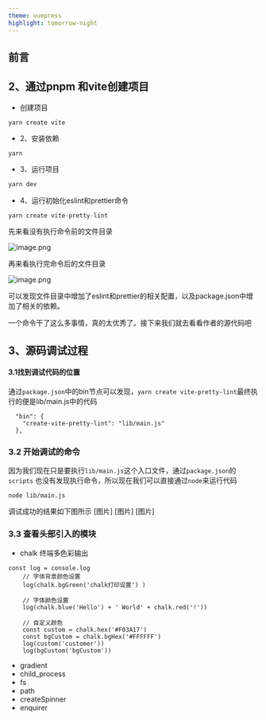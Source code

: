 ```yaml
---
theme: vuepress
highlight: tomorrow-night
---
```


## 前言
## 2、通过pnpm 和vite创建项目

- 创建项目
```
yarn create vite
```
- 2、安装依赖
```
yarn
```
- 3、运行项目
```javascript
yarn dev
```

- 4、运行初始化eslint和prettier命令
```javascript
yarn create vite-pretty-lint
```
先来看没有执行命令前的文件目录

![image.png](https://p1-juejin.byteimg.com/tos-cn-i-k3u1fbpfcp/53ea695c6f3640fba30b4da98759e73b~tplv-k3u1fbpfcp-watermark.image?)

再来看执行完命令后的文件目录

![image.png](https://p6-juejin.byteimg.com/tos-cn-i-k3u1fbpfcp/51258fb53adf4bbfa4f0267cf55f5511~tplv-k3u1fbpfcp-watermark.image?)

可以发现文件目录中增加了eslint和prettier的相关配置，以及package.json中增加了相关的依赖。

一个命令干了这么多事情，真的太优秀了。接下来我们就去看看作者的源代码吧
## 3、源码调试过程
#### 3.1找到调试代码的位置
通过`package.json`中的bin节点可以发现，`yarn create vite-pretty-lint`最终执行的便是lib/main.js中的代码
```
  "bin": {
    "create-vite-pretty-lint": "lib/main.js"
  },
```
### 3.2 开始调试的命令
因为我们现在只是要执行`lib/main.js`这个入口文件，通过`package.json`的`scripts` 也没有发现执行命令，所以现在我们可以直接通过`node`来运行代码
```
node lib/main.js
```
调试成功的结果如下图所示
[图片]
[图片]
[图片]
### 3.3 查看头部引入的模块
- chalk
终端多色彩输出
```
const log = console.log
    // 字体背景颜色设置
    log(chalk.bgGreen('chalk打印设置') )

    // 字体颜色设置
    log(chalk.blue('Hello') + ' World' + chalk.red('!'))

    // 自定义颜色
    const custom = chalk.hex('#F03A17')
    const bgCustom = chalk.bgHex('#FFFFFF')
    log(custom('customer'))
    log(bgCustom('bgCustom'))
```
- gradient
- child_process
- fs
- path
- createSpinner
- enquirer